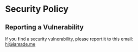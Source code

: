 # Security Policy

## Reporting a Vulnerability

If you find a security vulnerability, please report it to this email: [hi@iamade.me](mailto:hi@iamade.me)
